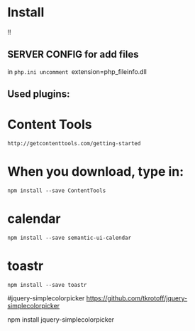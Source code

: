 # Install


!!
## SERVER CONFIG for add files
in
`php.ini
uncomment
`extension=php_fileinfo.dll


## Used plugins:

# Content Tools
`http://getcontenttools.com/getting-started`

# When you download, type in: 
`npm install --save ContentTools`

# calendar
`npm install --save semantic-ui-calendar`

# toastr
`npm install --save toastr`

#jquery-simplecolorpicker
https://github.com/tkrotoff/jquery-simplecolorpicker

npm install jquery-simplecolorpicker
